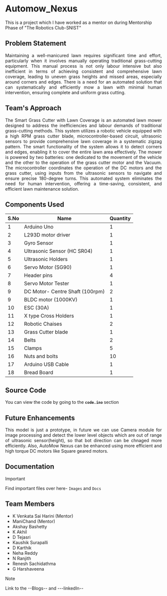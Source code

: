 # Automow_Nexus
This is a project which I have worked as a mentor on during Mentorship Phase of "The Robotics Club-SNIST"

## Problem Statement
<p align='justify'>Maintaining a well-manicured lawn requires significant time and effort, particularly when it involves manually operating traditional grass-cutting equipment. This manual process is not only labour intensive but also inefficient in terms of achieving consistent and comprehensive lawn coverage, leading to uneven grass heights and missed areas, especially around corners and edges. There is a need for an automated solution that can systematically and efficiently mow a lawn with minimal human intervention, ensuring complete and uniform grass cutting.
</p>

 ## Team's Approach
<p align='justify'>The Smart Grass Cutter with Lawn Coverage is an automated lawn mower designed to address the inefficiencies and labour demands of traditional grass-cutting methods. This system utilizes a robotic vehicle equipped with a high RPM grass cutter blade, microcontroller-based circuit, ultrasonic sensors to provide comprehensive lawn coverage in a systematic zigzag pattern. The smart functionality of the system allows it to detect corners and edges, enabling it to cover the entire lawn area effectively. The mower is powered by two batteries: one dedicated to the movement of the vehicle and the other to the operation of the grass cutter motor and the Vacuum. The microcontroller coordinates the operation of the DC motors and the grass cutter, using inputs from the ultrasonic sensors to navigate and ensure precise 180-degree turns. This automated system eliminates the need for human intervention, offering a time-saving, consistent, and efficient lawn maintenance solution.
</p>

## Components Used

|S.No|  Name  | Quantity |
|---| --- | --- |
|1| Arduino Uno | 1 | 
|2| L293D motor driver | 1 |
|3|	Gyro Sensor | 1 |
|4| Ultrasonic Sensor (HC SR04)  | 1 |
|5| Ultrasonic Holders | 1 |
|6| Servo Motor (SG90) | 1 |
|7| Header pins | 4 |
|8| Servo Motor Tester | 1 |
|9| DC Motor- Centre Shaft (100rpm)  | 2 |
|9| BLDC motor (1000KV) | 1 |
|10| ESC (30A) | 1 |
|11| X type Cross Holders | 1 |
|12| Robotic Chaises | 2 |
|13| Grass Cutter blade | 1 |
|14| Belts | 2 |
|15| Clamps | 5 |
|16| Nuts and bolts  | 10 |
|17| Arduino USB Cable  | 1 |
|18| Bread Board | 1 |

## Source Code
You can view the code by going to the <b> `code.ino` </b> section

## Future Enhancements
<p align='justify'>
This model is just a prototype, in future we can use Camera module for image processing and detect the lower level objects which are out of range of ultrasonic sensor(height), so that bot direction can be chnaged more efficiently. Also, AutoMow Nexus can be enhanced using more efficient and high torque DC motors like Square geared motors.
</p>

## Documentation
>[!IMPORTANT]
> Find important files over here- `Images` and `Docs`

## Team Members
- K Venkata Sai Harini (Mentor)
- ManiChand (Mentor)
- Akshay Bashetty
- K Akhil
- D Tejasri
- Kaushik Surapalli
- D Karthik
- Neha Reddy
- N Ranjith
- Renesh Sachidathma
- G Harshaveena

>[!NOTE]
> Link to the --Blogs-- and
>---linkedIn--

